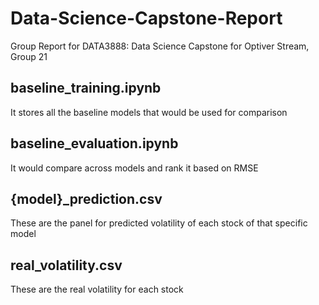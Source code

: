 # Data-Science-Capstone-Report
Group Report for DATA3888: Data Science Capstone for Optiver Stream, Group 21

## baseline_training.ipynb 
It stores all the baseline models that would be used for comparison

## baseline_evaluation.ipynb
It would compare across models and rank it based on RMSE

## {model}_prediction.csv
These are the panel for predicted volatility of each stock of that specific model

## real_volatility.csv
These are the real volatility for each stock
